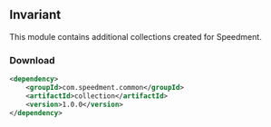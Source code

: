 ## Invariant
This module contains additional collections created for Speedment.

### Download
```xml
<dependency>
    <groupId>com.speedment.common</groupId>
    <artifactId>collection</artifactId>
    <version>1.0.0</version>
</dependency>
```
